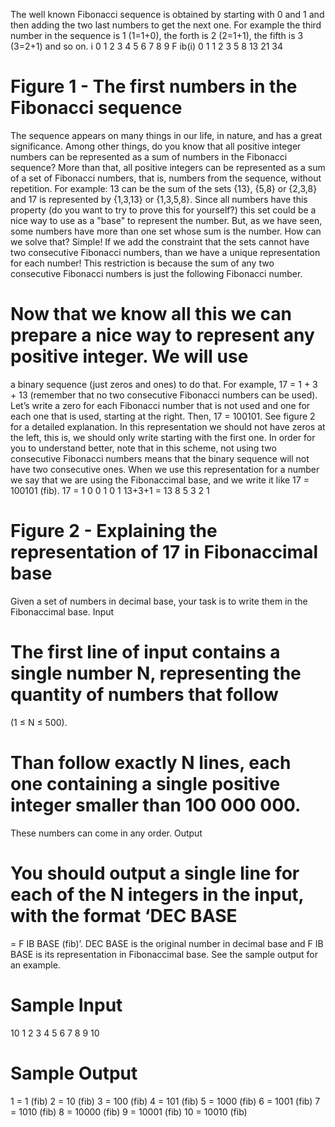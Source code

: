 The well known Fibonacci sequence is obtained by starting with 0 and 1 and then adding the two last
numbers to get the next one. For example the third number in the sequence is 1 (1=1+0), the forth is
2 (2=1+1), the fifth is 3 (3=2+1) and so on.
i 0 1 2 3 4 5 6 7 8 9
F ib(i) 0 1 1 2 3 5 8 13 21 34

# Figure 1 - The first numbers in the Fibonacci sequence

The sequence appears on many things in our life, in nature, and has a great significance. Among
other things, do you know that all positive integer numbers can be represented as a sum of numbers
in the Fibonacci sequence? More than that, all positive integers can be represented as a sum of a set
of Fibonacci numbers, that is, numbers from the sequence, without repetition. For example: 13 can
be the sum of the sets {13}, {5,8} or {2,3,8} and 17 is represented by {1,3,13} or {1,3,5,8}. Since
all numbers have this property (do you want to try to prove this for yourself?) this set could be a
nice way to use as a "base" to represent the number. But, as we have seen, some numbers have more
than one set whose sum is the number. How can we solve that? Simple! If we add the constraint
that the sets cannot have two consecutive Fibonacci numbers, than we have a unique representation
for each number! This restriction is because the sum of any two consecutive Fibonacci numbers is just
the following Fibonacci number.

# Now that we know all this we can prepare a nice way to represent any positive integer. We will use

a binary sequence (just zeros and ones) to do that. For example, 17 = 1 + 3 + 13 (remember that no
two consecutive Fibonacci numbers can be used). Let’s write a zero for each Fibonacci number that is
not used and one for each one that is used, starting at the right. Then, 17 = 100101. See figure 2 for a
detailed explanation. In this representation we should not have zeros at the left, this is, we should only
write starting with the first one. In order for you to understand better, note that in this scheme, not
using two consecutive Fibonacci numbers means that the binary sequence will not have two consecutive
ones. When we use this representation for a number we say that we are using the Fibonaccimal base,
and we write it like 17 = 100101 (fib).
17 = 1 0 0 1 0 1
13+3+1 = 13 8 5 3 2 1

# Figure 2 - Explaining the representation of 17 in Fibonaccimal base

Given a set of numbers in decimal base, your task is to write them in the Fibonaccimal base.
Input

# The first line of input contains a single number N, representing the quantity of numbers that follow

(1 ≤ N ≤ 500).

# Than follow exactly N lines, each one containing a single positive integer smaller than 100 000 000.

These numbers can come in any order.
Output

# You should output a single line for each of the N integers in the input, with the format ‘DEC BASE

= F IB BASE (fib)’. DEC BASE is the original number in decimal base and F IB BASE is its
representation in Fibonaccimal base. See the sample output for an example.

# Sample Input

10
1
2
3
4
5
6
7
8
9
10

# Sample Output

1 = 1 (fib)
2 = 10 (fib)
3 = 100 (fib)
4 = 101 (fib)
5 = 1000 (fib)
6 = 1001 (fib)
7 = 1010 (fib)
8 = 10000 (fib)
9 = 10001 (fib)
10 = 10010 (fib)
